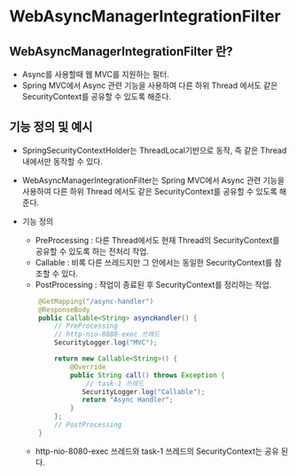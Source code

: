 # WebAsyncManagerIntegrationFilter

## WebAsyncManagerIntegrationFilter 란?
- Async를 사용할때 웹 MVC를 지원하는 필터.  
- Spring MVC에서 Async 관련 기능을 사용하여 다른 하위 Thread 에서도 같은 SecurityContext를 공유할 수 있도록 해준다.

## 기능 정의 및 예시 
- SpringSecurityContextHolder는 ThreadLocal기반으로 동작, 즉 같은 Thread 내에서만 동작할 수 있다.
- WebAsyncManagerIntegrationFilter는 Spring MVC에서 Async 관련 기능을 사용하여 다른 하위 Thread 에서도 같은 SecurityContext를 공유할 수 있도록 해준다.
- 기능 정의
    - PreProcessing : 다른 Thread에서도 현재 Thread의 SecurityContext를 공유할 수 있도록 하는 전처리 작업.
    - Callable :  비록 다른 쓰레드지만 그 안에서는 동일한 SecurityContext를 참조할 수 있다.
    - PostProcessing : 작업이 종료된 후 SecurityContext를 정리하는 작업. 
   
    ```java
        @GetMapping("/async-handler")
        @ResponseBody
        public Callable<String> asyncHandler() {
            // PreProcessing
            // http-nio-8080-exec 쓰레드
            SecurityLogger.log("MVC");
    
            return new Callable<String>() {
                @Override
                public String call() throws Exception {
                    // task-1 쓰레드
                   SecurityLogger.log("Callable");
                   return "Async Handler";
                }       
            };
            // PostProcessing
        }
    ```
  - http-nio-8080-exec 쓰레드와 task-1 쓰레드의 SecurityContext는 공유 된다.
